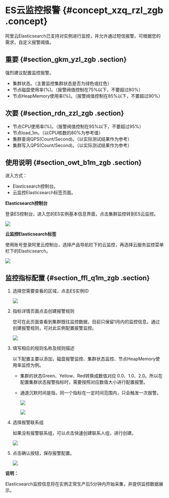 # ES云监控报警 {#concept_xzq_rzl_zgb .concept}

阿里云Elasticsearch已支持对实例进行监控，并允许通过短信报警。可根据您的需求，自定义报警阈值。

## 重要 {#section_gkm_yzl_zgb .section}

强烈建议配置监控报警。

-   集群状态。（主要监控集群状态是否为绿色或红色）
-   节点磁盘使用率\(%\)。（报警阀值控制在75%以下，不要超过80%）
-   节点HeapMemory使用率\(%\)。（报警阀值控制在85%以下，不要超过90%）

## 次要 {#section_rdn_zzl_zgb .section}

-   节点CPU使用率\(%\)。（报警阀值控制在95%以下，不要超过95%）
-   节点load\_1m。（以CPU核数的80%为参考值）
-   集群查询QPS\(Count/Second\)。（以实际测试结果作为参考）
-   集群写入QPS\(Count/Second\)。（以实际测试结果作为参考）

## 使用说明 {#section_owt_b1m_zgb .section}

进入方式：

-   Elasticsearch控制台。
-   云监控Elasticsearch标签页面。

**Elasticsearch控制台**

登录ES控制台，进入您的ES实例基本信息界面，点击集群监控转到ES云监控。

![](http://static-aliyun-doc.oss-cn-hangzhou.aliyuncs.com/assets/img/134321/155305116439982_zh-CN.png)

**云监控Elasticsearch标签**

使用账号登录阿里云控制台，选择产品导航栏下的云监控，再选择云服务监控菜单栏下的Elasticsearch。

![](http://static-aliyun-doc.oss-cn-hangzhou.aliyuncs.com/assets/img/134321/155305116439983_zh-CN.png)

## 监控指标配置 {#section_ffl_q1m_zgb .section}

1.  选择您需要查看的区域，点击ES实例ID

    ![](http://static-aliyun-doc.oss-cn-hangzhou.aliyuncs.com/assets/img/134321/155305116439984_zh-CN.png)

2.  指标详情页面点击创建报警规则

    您可在此页面查看到集群既往监控数据，目前只保留1月内的监控信息。通过创建报警规则，可对此实例配置报警监控。

    ![](http://static-aliyun-doc.oss-cn-hangzhou.aliyuncs.com/assets/img/134321/155305116439985_zh-CN.png)

3.  填写相应的规则名称及规则描述

    以下配置主要以添加，磁盘报警监控、集群状态监控、节点HeapMemory使用率监控为例。

    -   集群的状态Green、Yellow、Red转换成数值对应 0.0、1.0、2.0。所以在配置集群状态报警指标时，需要按照对应数值大小进行配置报警。
    -   通道沉默时间是指，同一个指标在一定时间范围内，只会触发一次报警。

        ![](http://static-aliyun-doc.oss-cn-hangzhou.aliyuncs.com/assets/img/134321/155305116539986_zh-CN.png)

        ![](http://static-aliyun-doc.oss-cn-hangzhou.aliyuncs.com/assets/img/134321/155305116539987_zh-CN.png)

4.  选择报警联系组

    如果没有报警联系组，可以点击快速创建联系人组，进行创建。

    ![](http://static-aliyun-doc.oss-cn-hangzhou.aliyuncs.com/assets/img/134321/155305116539988_zh-CN.png)

5.  点击确认按钮，保存报警配置。

    ![](http://static-aliyun-doc.oss-cn-hangzhou.aliyuncs.com/assets/img/134321/155305116539989_zh-CN.png)


**说明：** 

Elasticsearch监控信息将在实例正常生产后5分钟内开始采集，并提供监控数据展示。

